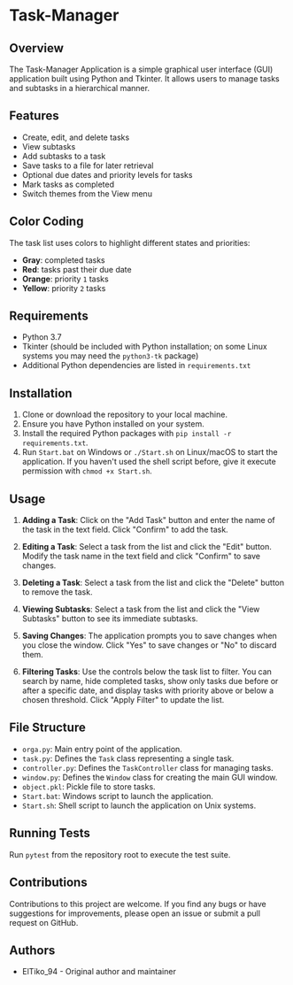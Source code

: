 # Task-Manager

## Overview
The Task-Manager Application is a simple graphical user interface (GUI) application built using Python and Tkinter. It allows users to manage tasks and subtasks in a hierarchical manner.

## Features
- Create, edit, and delete tasks
- View subtasks
- Add subtasks to a task
- Save tasks to a file for later retrieval
- Optional due dates and priority levels for tasks
- Mark tasks as completed
- Switch themes from the View menu

## Color Coding
The task list uses colors to highlight different states and priorities:

- **Gray**: completed tasks
- **Red**: tasks past their due date
- **Orange**: priority `1` tasks
- **Yellow**: priority `2` tasks

## Requirements
- Python 3.7
- Tkinter (should be included with Python installation; on some Linux
  systems you may need the `python3-tk` package)
- Additional Python dependencies are listed in `requirements.txt`

## Installation
1. Clone or download the repository to your local machine.
2. Ensure you have Python installed on your system.
3. Install the required Python packages with `pip install -r requirements.txt`.
4. Run `Start.bat` on Windows or `./Start.sh` on Linux/macOS to start the application.
   If you haven't used the shell script before, give it execute permission with `chmod +x Start.sh`.

## Usage
1. **Adding a Task**: Click on the "Add Task" button and enter the name of the task in the text field. Click "Confirm" to add the task.

2. **Editing a Task**: Select a task from the list and click the "Edit" button. Modify the task name in the text field and click "Confirm" to save changes.

3. **Deleting a Task**: Select a task from the list and click the "Delete" button to remove the task.

4. **Viewing Subtasks**: Select a task from the list and click the "View Subtasks" button to see its immediate subtasks.

5. **Saving Changes**: The application prompts you to save changes when you close the window. Click "Yes" to save changes or "No" to discard them.

6. **Filtering Tasks**: Use the controls below the task list to filter. You can
   search by name, hide completed tasks, show only tasks due before or after a
   specific date, and display tasks with priority above or below a chosen
   threshold. Click "Apply Filter" to update the list.

## File Structure
- `orga.py`: Main entry point of the application.
- `task.py`: Defines the `Task` class representing a single task.
- `controller.py`: Defines the `TaskController` class for managing tasks.
- `window.py`: Defines the `Window` class for creating the main GUI window.
- `object.pkl`: Pickle file to store tasks.
- `Start.bat`: Windows script to launch the application.
- `Start.sh`: Shell script to launch the application on Unix systems.
## Running Tests
Run `pytest` from the repository root to execute the test suite.

## Contributions
Contributions to this project are welcome. If you find any bugs or have suggestions for improvements, please open an issue or submit a pull request on GitHub.

## Authors
- ElTiko_94 - Original author and maintainer
